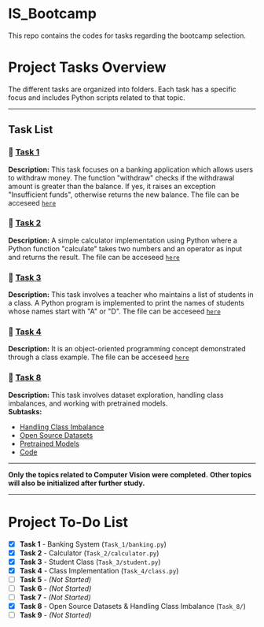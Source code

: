 # IS_Bootcamp
This repo contains the codes for tasks regarding the bootcamp selection. 

# Project Tasks Overview  

The different tasks are organized into folders. Each task has a specific focus and includes Python scripts related to that topic.  

---

## **Task List**

### 🔹 [Task 1](Task_1/)
**Description:** This task focuses on a banking application which allows users to withdraw money. The function "withdraw" checks if the withdrawal amount is greater than the balance. If yes, it raises an exception "Insufficient funds", otherwise returns the new balance.
 The file can be acceseed [`here`](Task_1/banking.py)

### 🔹 [Task 2](Task_2/)
**Description:** A simple calculator implementation using Python where a Python function "calculate" takes two numbers and an operator as input and returns the result.
 The file can be acceseed [`here`](Task_2/calculator.py)

### 🔹 [Task 3](Task_3/)
**Description:** This task involves a teacher who maintains a list of students in a class. A Python program is implemented to print the names of students whose names start
with "A" or "D".
 The file can be acceseed [`here`](Task_3/student.py)

### 🔹 [Task 4](Task_4/)
**Description:** It is an object-oriented programming concept demonstrated through a class example. 
 The file can be acceseed [`here`](Task_4/class.py)

### 🔹 [Task 8](Task_8/)
**Description:** This task involves dataset exploration, handling class imbalances, and working with pretrained models.  
 **Subtasks:**
- [Handling Class Imbalance](Task_8/Handling_Class_Imbalance)  
- [Open Source Datasets](Task_8/Open_Source_Datasets)  
- [Pretrained Models](Task_8/Pretrained_Models)
- [Code](Task_8/bootcamp-sample.ipynb)  

---

**Only the topics related to Computer Vision were completed.**
**Other topics will also be initialized after further study.**

---

# Project To-Do List
  
- [x] **Task 1** - Banking System (`Task_1/banking.py`)  
- [x] **Task 2** - Calculator (`Task_2/calculator.py`)  
- [x] **Task 3** - Student Class (`Task_3/student.py`)  
- [x] **Task 4** - Class Implementation (`Task_4/class.py`)  
- [ ] **Task 5** - *(Not Started)*  
- [ ] **Task 6** - *(Not Started)*  
- [ ] **Task 7** - *(Not Started)* 
- [x] **Task 8** - Open Source Datasets & Handling Class Imbalance (`Task_8/`)
- [ ] **Task 9** - *(Not Started)*  
